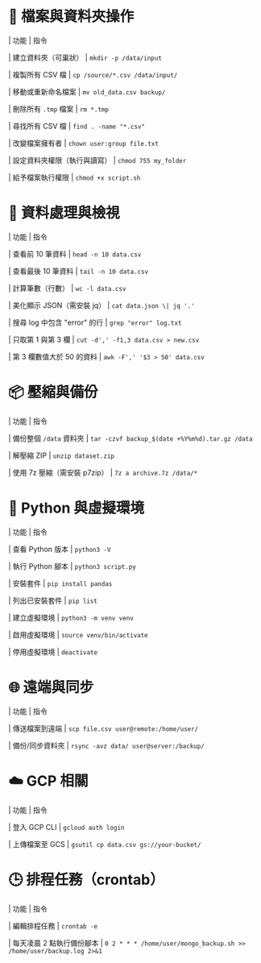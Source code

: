 # 📂 檔案與資料夾操作

| 功能             | 指令                              

| 建立資料夾（可巢狀）     | `mkdir -p /data/input`    

| 複製所有 CSV 檔     | `cp /source/*.csv /data/input/` 

| 移動或重新命名檔案      | `mv old_data.csv backup/`  

| 刪除所有 `.tmp` 檔案 | `rm *.tmp`   

| 尋找所有 CSV 檔     | `find . -name "*.csv"` 

| 改變檔案擁有者        | `chown user:group file.txt`  

| 設定資料夾權限（執行與讀寫） | `chmod 755 my_folder` 

| 給予檔案執行權限       | `chmod +x script.sh`   

# 📄 資料處理與檢視

| 功能                    | 指令                                   

| 查看前 10 筆資料            | `head -n 10 data.csv`   

| 查看最後 10 筆資料           | `tail -n 10 data.csv`    

| 計算筆數（行數）              | `wc -l data.csv`    

| 美化顯示 JSON（需安裝 jq）     | `cat data.json \| jq '.'`  

| 搜尋 log 中包含 "error" 的行 | `grep "error" log.txt`   

| 只取第 1 與第 3 欄          | `cut -d',' -f1,3 data.csv > new.csv` 

| 第 3 欄數值大於 50 的資料      | `awk -F',' '$3 > 50' data.csv` 

# 📦 壓縮與備份

| 功能                  | 指令                                              

| 備份整個 `/data` 資料夾    | `tar -czvf backup_$(date +%Y%m%d).tar.gz /data` 

| 解壓縮 ZIP             | `unzip dataset.zip`    

| 使用 7z 壓縮（需安裝 p7zip） | `7z a archive.7z /data/*`  

# 🐍 Python 與虛擬環境

| 功能           | 指令                         

| 查看 Python 版本 | `python3 -V`     

| 執行 Python 腳本 | `python3 script.py`     

| 安裝套件         | `pip install pandas`   

| 列出已安裝套件      | `pip list`    

| 建立虛擬環境       | `python3 -m venv venv`    

| 啟用虛擬環境       | `source venv/bin/activate` 

| 停用虛擬環境       | `deactivate`    

# 🌐 遠端與同步

| 功能       | 指令                                      

| 傳送檔案到遠端  | `scp file.csv user@remote:/home/user/` 

| 備份/同步資料夾 | `rsync -avz data/ user@server:/backup/` 

# ☁️ GCP 相關

| 功能         | 指令                                     

| 登入 GCP CLI | `gcloud auth login`   

| 上傳檔案至 GCS  | `gsutil cp data.csv gs://your-bucket/` 

# 🕒 排程任務（crontab）

| 功能             | 指令                                                                   

| 編輯排程任務         | `crontab -e`                                                         

| 每天凌晨 2 點執行備份腳本 | `0 2 * * * /home/user/mongo_backup.sh >> /home/user/backup.log 2>&1` 
